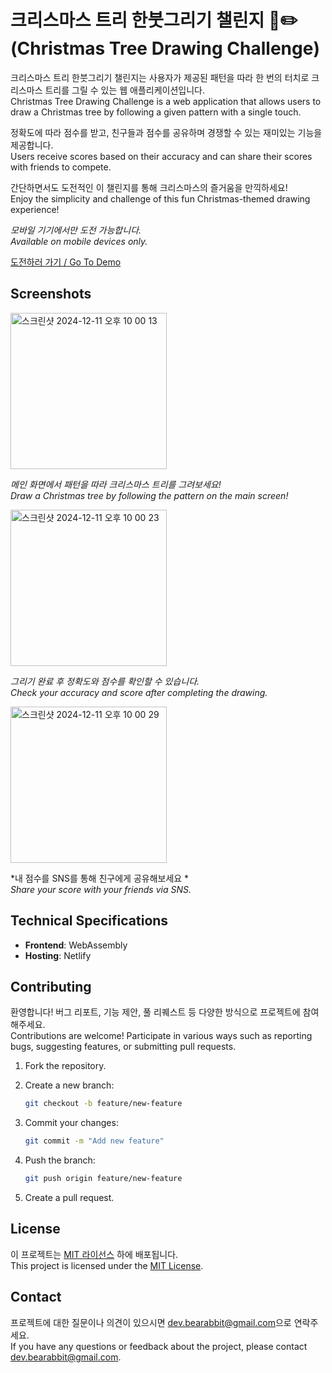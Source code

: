# 크리스마스 트리 한붓그리기 챌린지 🎄✏️ <br> (Christmas Tree Drawing Challenge)

크리스마스 트리 한붓그리기 챌린지는 사용자가 제공된 패턴을 따라 한 번의 터치로 크리스마스 트리를 그릴 수 있는 웹 애플리케이션입니다.  
Christmas Tree Drawing Challenge is a web application that allows users to draw a Christmas tree by following a given pattern with a single touch. 

정확도에 따라 점수를 받고, 친구들과 점수를 공유하며 경쟁할 수 있는 재미있는 기능을 제공합니다.  
Users receive scores based on their accuracy and can share their scores with friends to compete.

간단하면서도 도전적인 이 챌린지를 통해 크리스마스의 즐거움을 만끽하세요!  
Enjoy the simplicity and challenge of this fun Christmas-themed drawing experience!  

*모바일 기기에서만 도전 가능합니다.*  
*Available on mobile devices only.*  

[도전하러 가기 / Go To Demo](https://drawtree.netlify.app/)

## Screenshots

<img width="250" alt="스크린샷 2024-12-11 오후 10 00 13" src="https://github.com/user-attachments/assets/34907404-235d-42ee-acdf-ce1e4836985b">

*메인 화면에서 패턴을 따라 크리스마스 트리를 그려보세요!*  
*Draw a Christmas tree by following the pattern on the main screen!*  

<img width="250" alt="스크린샷 2024-12-11 오후 10 00 23" src="https://github.com/user-attachments/assets/22a7898f-e546-453f-be97-da5d40901e46">

*그리기 완료 후 정확도와 점수를 확인할 수 있습니다.*  
*Check your accuracy and score after completing the drawing.*

<img width="250" alt="스크린샷 2024-12-11 오후 10 00 29" src="https://github.com/user-attachments/assets/9556efb8-4a9a-4fa5-8322-4a35305bc94e">

*내 점수를 SNS를 통해 친구에게 공유해보세요 *  
*Share your score with your friends via SNS.*

## Technical Specifications

- **Frontend**: WebAssembly
- **Hosting**: Netlify

## Contributing

환영합니다! 버그 리포트, 기능 제안, 풀 리퀘스트 등 다양한 방식으로 프로젝트에 참여해주세요.  
Contributions are welcome! Participate in various ways such as reporting bugs, suggesting features, or submitting pull requests.  

1. Fork the repository.
2. Create a new branch:

    ```bash
    git checkout -b feature/new-feature
    ```

3. Commit your changes:

    ```bash
    git commit -m "Add new feature"
    ```

4. Push the branch:

    ```bash
    git push origin feature/new-feature
    ```

5. Create a pull request.

## License

이 프로젝트는 [MIT 라이선스](LICENSE) 하에 배포됩니다.  
This project is licensed under the [MIT License](LICENSE).  

## Contact

프로젝트에 대한 질문이나 의견이 있으시면 [dev.bearabbit@gmail.com](mailto:dev.bearabbit@gmail.com)으로 연락주세요.  
If you have any questions or feedback about the project, please contact [dev.bearabbit@gmail.com](mailto:dev.bearabbit@gmail.com).  
